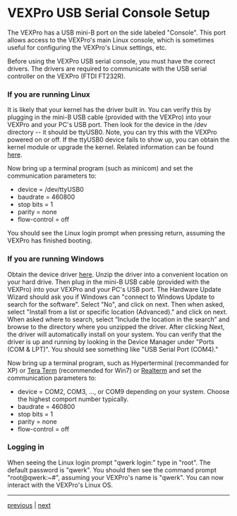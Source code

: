 # VEXPro USB Serial Console Setup #

The VEXPro has a USB mini-B port on the side labeled "Console".  This port allows access to the VEXPro's main Linux console, which is sometimes useful for configuring the VEXPro's Linux settings, etc.

Before using the VEXPro USB serial console, you must have the correct drivers.  The drivers are required to communicate with the USB serial controller on the VEXPro (FTDI FT232R).

### If you are running Linux ###
It is likely that your kernel has the driver built in.  You can verify this by plugging in the mini-B USB cable (provided with the VEXPro) into your VEXPro and your PC's USB port.  Then look for the device in the /dev directory -- it should be ttyUSB0.  Note, you can try this with the VEXPro powered on or off.  If the ttyUSB0 device fails to show up, you can obtain the kernel module or upgrade the kernel.  Related information can be found [here](http://elinux.org/Hammer_How_to_USB_FTDI).

Now bring up a terminal program (such as minicom) and set the communication parameters to:
  * device = /dev/ttyUSB0
  * baudrate = 460800
  * stop bits = 1
  * parity = none
  * flow-control = off

You should see the Linux login prompt when pressing return, assuming the VEXPro has finished booting.

### If you are running Windows ###
Obtain the device driver [here](http://www.ftdichip.com/Drivers/VCP.htm).  Unzip the driver into a convenient location on your hard drive.  Then plug in the mini-B USB cable (provided with the VEXPro) into your VEXPro and your PC's USB port.  The Hardware Update Wizard should ask you if Windows can "connect to Windows Update to search for the software".  Select "No", and click on next. Then when asked, select "Install from a list or specific location (Advanced)." and click on next.  When asked where to search, select “Include the location in the search” and browse to the directory where you unzipped the driver.  After clicking Next, the driver will automatically install on your system.  You can verify that the driver is up and running by looking in the Device Manager under "Ports (COM & LPT)".  You should see something like "USB Serial Port (COM4)."

Now bring up a terminal program, such as Hyperterminal (recommanded for XP) or [Tera Term](http://ttssh2.sourceforge.jp/index.html.en) (recommended for Win7) or [Realterm](http://realterm.sourceforge.net/) and set the communication parameters to:
  * device = COM2, COM3, ..., or COM9 depending on your system.  Choose the highest comport number typically.
  * baudrate = 460800
  * stop bits = 1
  * parity = none
  * flow-control = off

### Logging in ###
When seeing the Linux login prompt "qwerk login:" type in "root".  The default password is "qwerk".  You should then see the command prompt "root@qwerk:~#", assuming your VEXPro's name is "qwerk".  You can now interact with the VEXPro's Linux OS.

---

[previous](libqwerkAPI.md) | [next](FirmwareUpload.md)